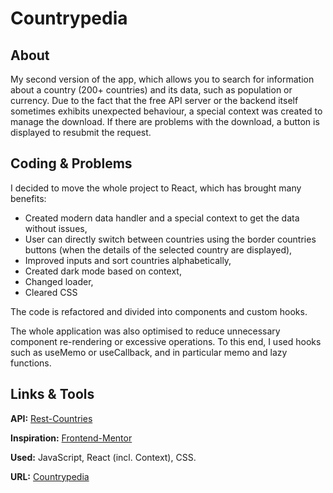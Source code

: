 # Countrypedia

## About

My second version of the app, which allows you to search for information about a country (200+ countries) and its data, such as population or currency. Due to the fact that the free API server or the backend itself sometimes exhibits unexpected behaviour, a special context was created to manage the download. If there are problems with the download, a button is displayed to resubmit the request.

## Coding & Problems

I decided to move the whole project to React, which has brought many benefits:

- Created modern data handler and a special context to get the data without issues,
- User can directly switch between countries using the border countries buttons (when the details of the selected country are displayed),
- Improved inputs and sort countries alphabetically,
- Created dark mode based on context,
- Changed loader,
- Cleared CSS

The code is refactored and divided into components and custom hooks.

The whole application was also optimised to reduce unnecessary component re-rendering or excessive operations. To this end, I used hooks such as useMemo or useCallback, and in particular memo and lazy functions.

## Links & Tools

**API:** [Rest-Countries](https://restcountries.com/)

**Inspiration:** [Frontend-Mentor](https://www.frontendmentor.io/challenges/rest-countries-api-with-color-theme-switcher-5cacc469fec04111f7b848ca)

**Used:** JavaScript, React (incl. Context), CSS.

**URL:** [Countrypedia](https://countrypedia-project.vercel.app/)
